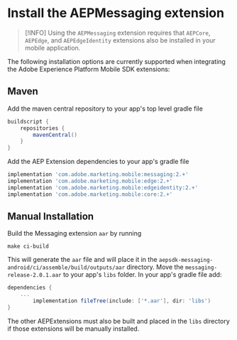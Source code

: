 # Install the AEPMessaging extension

> [!INFO]
> Using the `AEPMessaging` extension requires that `AEPCore`, `AEPEdge`, and `AEPEdgeIdentity` extensions also be installed in your mobile application.

The following installation options are currently supported when integrating the Adobe Experience Platform Mobile SDK extensions:

## Maven

Add the maven central repository to your app's top level gradle file

```groovy
buildscript {
    repositories {
        mavenCentral()
    }
}
```

Add the AEP Extension dependencies to your app's gradle file

```groovy
implementation 'com.adobe.marketing.mobile:messaging:2.+'
implementation 'com.adobe.marketing.mobile:edge:2.+'
implementation 'com.adobe.marketing.mobile:edgeidentity:2.+'
implementation 'com.adobe.marketing.mobile:core:2.+'
```

## Manual Installation

Build the Messaging extension `aar` by running

```
make ci-build
```

This will generate the `aar` file and will place it in the `aepsdk-messaging-android/ci/assemble/build/outputs/aar` directory. Move the `messaging-release-2.0.1.aar` to your app's `libs` folder. In your app's gradle file add:

```groovy
dependencies {
  	...
		implementation fileTree(include: ['*.aar'], dir: 'libs')
}
```

The other AEPExtensions must also be built and placed in the `libs` directory if those extensions will be manually installed.
